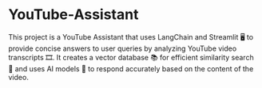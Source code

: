 # YouTube-Assistant
This project is a YouTube Assistant that uses LangChain and Streamlit 🖥️ to provide concise answers to user queries by analyzing YouTube video transcripts 🎞️. It creates a vector database 📚 for efficient similarity search 🔎 and uses AI models 🤖 to respond accurately based on the content of the video.
